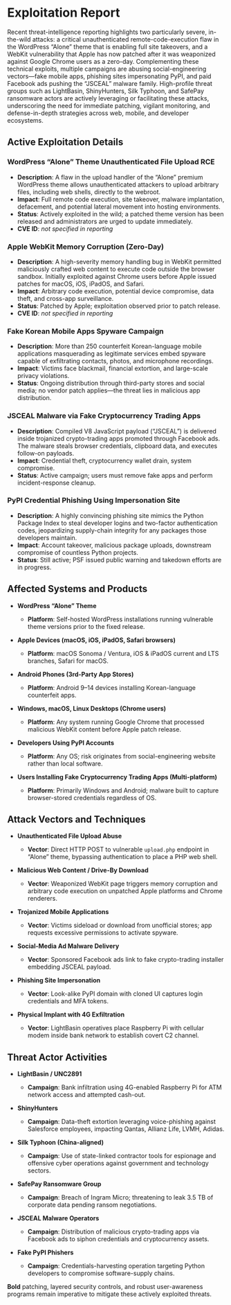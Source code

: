 # Exploitation Report

Recent threat-intelligence reporting highlights two particularly severe, in-the-wild attacks: a critical unauthenticated remote-code-execution flaw in the WordPress “Alone” theme that is enabling full site takeovers, and a WebKit vulnerability that Apple has now patched after it was weaponized against Google Chrome users as a zero-day. Complementing these technical exploits, multiple campaigns are abusing social-engineering vectors—fake mobile apps, phishing sites impersonating PyPI, and paid Facebook ads pushing the “JSCEAL” malware family. High-profile threat groups such as LightBasin, ShinyHunters, Silk Typhoon, and SafePay ransomware actors are actively leveraging or facilitating these attacks, underscoring the need for immediate patching, vigilant monitoring, and defense-in-depth strategies across web, mobile, and developer ecosystems.

## Active Exploitation Details

### WordPress “Alone” Theme Unauthenticated File Upload RCE
- **Description**: A flaw in the upload handler of the “Alone” premium WordPress theme allows unauthenticated attackers to upload arbitrary files, including web shells, directly to the webroot.  
- **Impact**: Full remote code execution, site takeover, malware implantation, defacement, and potential lateral movement into hosting environments.  
- **Status**: Actively exploited in the wild; a patched theme version has been released and administrators are urged to update immediately.  
- **CVE ID**: *not specified in reporting*

### Apple WebKit Memory Corruption (Zero-Day)
- **Description**: A high-severity memory handling bug in WebKit permitted maliciously crafted web content to execute code outside the browser sandbox. Initially exploited against Chrome users before Apple issued patches for macOS, iOS, iPadOS, and Safari.  
- **Impact**: Arbitrary code execution, potential device compromise, data theft, and cross-app surveillance.  
- **Status**: Patched by Apple; exploitation observed prior to patch release.  
- **CVE ID**: *not specified in reporting*

### Fake Korean Mobile Apps Spyware Campaign
- **Description**: More than 250 counterfeit Korean-language mobile applications masquerading as legitimate services embed spyware capable of exfiltrating contacts, photos, and microphone recordings.  
- **Impact**: Victims face blackmail, financial extortion, and large-scale privacy violations.  
- **Status**: Ongoing distribution through third-party stores and social media; no vendor patch applies—the threat lies in malicious app distribution.  

### JSCEAL Malware via Fake Cryptocurrency Trading Apps
- **Description**: Compiled V8 JavaScript payload (“JSCEAL”) is delivered inside trojanized crypto-trading apps promoted through Facebook ads. The malware steals browser credentials, clipboard data, and executes follow-on payloads.  
- **Impact**: Credential theft, cryptocurrency wallet drain, system compromise.  
- **Status**: Active campaign; users must remove fake apps and perform incident-response cleanup.  

### PyPI Credential Phishing Using Impersonation Site
- **Description**: A highly convincing phishing site mimics the Python Package Index to steal developer logins and two-factor authentication codes, jeopardizing supply-chain integrity for any packages those developers maintain.  
- **Impact**: Account takeover, malicious package uploads, downstream compromise of countless Python projects.  
- **Status**: Still active; PSF issued public warning and takedown efforts are in progress.  

## Affected Systems and Products

- **WordPress “Alone” Theme**  
  - **Platform**: Self-hosted WordPress installations running vulnerable theme versions prior to the fixed release.

- **Apple Devices (macOS, iOS, iPadOS, Safari browsers)**  
  - **Platform**: macOS Sonoma / Ventura, iOS & iPadOS current and LTS branches, Safari for macOS.

- **Android Phones (3rd-Party App Stores)**  
  - **Platform**: Android 9–14 devices installing Korean-language counterfeit apps.

- **Windows, macOS, Linux Desktops (Chrome users)**  
  - **Platform**: Any system running Google Chrome that processed malicious WebKit content before Apple patch release.

- **Developers Using PyPI Accounts**  
  - **Platform**: Any OS; risk originates from social-engineering website rather than local software.

- **Users Installing Fake Cryptocurrency Trading Apps (Multi-platform)**  
  - **Platform**: Primarily Windows and Android; malware built to capture browser-stored credentials regardless of OS.

## Attack Vectors and Techniques

- **Unauthenticated File Upload Abuse**  
  - **Vector**: Direct HTTP POST to vulnerable `upload.php` endpoint in “Alone” theme, bypassing authentication to place a PHP web shell.

- **Malicious Web Content / Drive-By Download**  
  - **Vector**: Weaponized WebKit page triggers memory corruption and arbitrary code execution on unpatched Apple platforms and Chrome renderers.

- **Trojanized Mobile Applications**  
  - **Vector**: Victims sideload or download from unofficial stores; app requests excessive permissions to activate spyware.

- **Social-Media Ad Malware Delivery**  
  - **Vector**: Sponsored Facebook ads link to fake crypto-trading installer embedding JSCEAL payload.

- **Phishing Site Impersonation**  
  - **Vector**: Look-alike PyPI domain with cloned UI captures login credentials and MFA tokens.

- **Physical Implant with 4G Exfiltration**  
  - **Vector**: LightBasin operatives place Raspberry Pi with cellular modem inside bank network to establish covert C2 channel.

## Threat Actor Activities

- **LightBasin / UNC2891**  
  - **Campaign**: Bank infiltration using 4G-enabled Raspberry Pi for ATM network access and attempted cash-out.  

- **ShinyHunters**  
  - **Campaign**: Data-theft extortion leveraging voice-phishing against Salesforce employees, impacting Qantas, Allianz Life, LVMH, Adidas.

- **Silk Typhoon (China-aligned)**  
  - **Campaign**: Use of state-linked contractor tools for espionage and offensive cyber operations against government and technology sectors.

- **SafePay Ransomware Group**  
  - **Campaign**: Breach of Ingram Micro; threatening to leak 3.5 TB of corporate data pending ransom negotiations.

- **JSCEAL Malware Operators**  
  - **Campaign**: Distribution of malicious crypto-trading apps via Facebook ads to siphon credentials and cryptocurrency assets.

- **Fake PyPI Phishers**  
  - **Campaign**: Credentials-harvesting operation targeting Python developers to compromise software-supply chains.

**Bold** patching, layered security controls, and robust user-awareness programs remain imperative to mitigate these actively exploited threats.